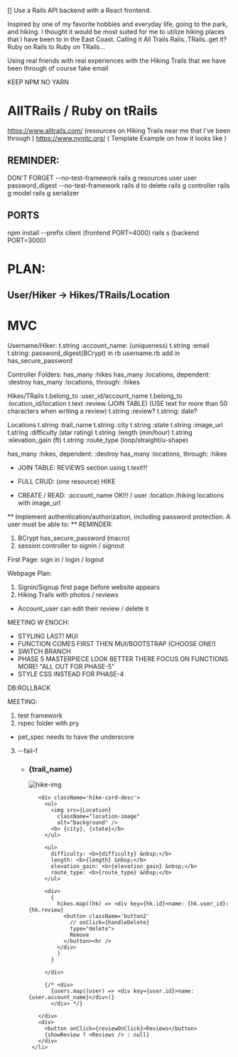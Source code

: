 [] Use a Rails API backend with a React frontend.


Inspired by one of my favorite hobbies and everyday life, going to the park, and hiking. I thought it would be most suited for me to utilize hiking places that I have been to in the East Coast. Calling it All Trails Rails..TRails..get it? Ruby on Rails to Ruby on TRails...

Using real friends with real experiences with the Hiking Trails that we have been through of course fake email 

KEEP NPM NO YARN 

# AllTRails / Ruby on tRails

https://www.alltrails.com/ (resources on Hiking Trails near me that I've been through )
https://www.nynjtc.org/ ( Template Example on how it looks like )


## REMINDER:
DON'T FORGET --no-test-framework
rails g resources user user password_digest --no-test-framework
rails d to delete
rails g controller
rails g model
rails g serializer 

## PORTS 
npm install --prefix client (frontend PORT=4000)
rails s (backend PORT=3000)

# PLAN: 
## User/Hiker -> Hikes/TRails/Location

# MVC

Username/Hiker:
t.string :account_name: (uniqueness)
t.string :email 
t.string: password_digest(BCrypt) in rb username.rb 
add in has_secure_password

Controller Folders: 
has_many :hikes
has_many :locations, dependent: :destroy
has_many :locations, through: :hikes

Hikes/TRails
t.belong_to :user_id/account_name
t.belong_to :location_id/location
t.text :review (JOIN TABLE) (USE text for more than 50 characters when writing a review)
t.string :review? 
t.string: date? 

Locations
t.string :trail_name 
t.string :city
t.string :state
t.string :image_url
t.string :difficulty (star rating)
t.string :length (min/hour)
t.string :elevation_gain (ft)
t.string :route_type (loop/straight/u-shape)
<!-- t.string :description -->

has_many :hikes, dependent: :destroy
has_many :locations, through: :hikes

* JOIN TABLE: 
REVIEWS section using t.text!!! 

* FULL CRUD: (one resource)
HIKE

* CREATE / READ: 
:account_name OK!!! / user 
:location /hiking locations with image_url

** Implement authentication/authorization, including password protection. A user must be able to: ** 
REMINDER: 
1. BCrypt has_secure_password (macro)
2. session controller to signin / signout 

First Page: 
sign in / login / logout 

Webpage Plan: 
1. Signin/Signup first page before website appears 
2. Hiking Trails with photos / reviews 
 - Account_user can edit their review / delete it 




MEETING W ENOCH: 
- STYLING LAST! MUI
- FUNCTION COMES FIRST THEN MUI/BOOTSTRAP (CHOOSE ONE!)
- SWITCH BRANCH 
- PHASE 5 MASTERPIECE LOOK BETTER THERE FOCUS ON FUNCTIONS MORE! "ALL OUT FOR PHASE-5" 
- STYLE CSS INSTEAD FOR PHASE-4 

DB:ROLLBACK 



MEETING: 
1. test framework 
2. rspec folder with pry 
 - pet_spec needs to have the underscore 
3. --fail-f  



    <div className="card-wrapper" key={id}>

      <ul className="card-wrapper" key={id}>
        <li className="card" key={id}>
          <h3 className='hike-cr-title'>{trail_name}</h3>
          <img src={image_url} alt="hike-img" className='hike-item-img' />

          <div className='hike-card-desc'>
            <ul>
              <img src={Location}
                className="location-image"
                alt="background" />
              <b> {city}, {state}</b>
            </ul>

            <ul>
              difficulty: <b>{difficulty} &nbsp;</b>
              length: <b>{length} &nbsp;</b>
              elevation_gain: <b>{elevation_gain} &nbsp;</b>
              route_type: <b>{route_type} &nbsp;</b>
            </ul>

            <div>
              {
                hikes.map((hk) => <div key={hk.id}>name: {hk.user_id}: {hk.review}
                  <button className='button2'
                    // onClick={handleDelete}
                    type="delete">
                    Remove
                  </button><hr />
                </div>
                )
              }

            </div>

            {/* <div>
              {users.map((user) => <div key={user.id}>name: {user.account_name}</div>)}
              </div> */}

          </div>
          <div>
            <button onClick={reviewOnClick}>Reviews</button>
            {showReview ? <Reviews /> : null}
          </div>
        </li>
      </ul>

    </div>